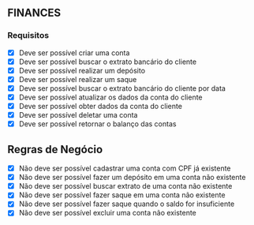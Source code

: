 ## FINANCES

### Requisitos
- [x] Deve ser possível criar uma conta 
- [x] Deve ser possível buscar o extrato bancário do cliente
- [x] Deve ser possível realizar um depósito
- [x] Deve ser possível realizar um saque
- [x] Deve ser possível buscar o extrato bancário do cliente por data
- [x] Deve ser possível atualizar os dados da conta do cliente
- [x] Deve ser possível obter dados da conta do cliente
- [x] Deve ser possível deletar uma conta
- [x] Deve ser possível retornar o balanço das contas
 
## Regras de Negócio
- [x] Não deve ser possível cadastrar uma conta com CPF já existente
- [x] Não deve ser possível fazer um depósito em uma conta não existente
- [x] Não deve ser possível buscar extrato de uma conta não existente
- [x] Não deve ser possível fazer saque em uma conta não existente
- [x] Não deve ser possível fazer saque quando o saldo for insuficiente 
- [x] Não deve ser possível excluir uma conta não existente
